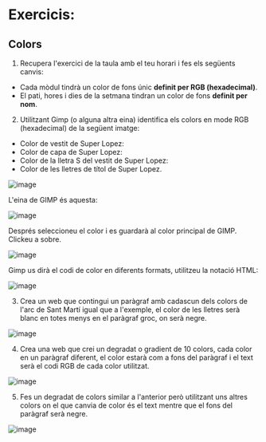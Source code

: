 # Exercicis:

## Colors

1. Recupera l'exercici de la taula amb el teu horari i fes els següents canvis:
  - Cada mòdul tindrà un color de fons únic **definit per RGB (hexadecimal)**.
  - El pati, hores i dies de la setmana tindran un color de fons **definit per nom**.

2. Utilitzant Gimp (o alguna altra eina) identifica els colors en mode RGB (hexadecimal) de la següent imatge:
  - Color de vestit de Super Lopez:
  - Color de capa de Super Lopez:
  - Color de la lletra S del vestit de Super Lopez:
  - Color de les lletres de títol de Super Lopez.


![image](https://github.com/XaSaFa/MP08-23-24/assets/110727546/c2eb5e5d-f053-4447-9996-62840e21a2ed)


L'eina de GIMP és aquesta:

![image](https://user-images.githubusercontent.com/110727546/216937709-e48a236a-e893-4e18-bf23-f326d251c42b.png)

Després seleccioneu el color i es guardarà al color principal de GIMP. Clickeu a sobre.

![image](https://github.com/XaSaFa/MP08-23-24/assets/110727546/7a1a0f87-4c59-4443-b2b2-003c8f7c1339)

Gimp us dirà el codi de color en diferents formats, utilitzeu la notació HTML:

![image](https://github.com/XaSaFa/MP08-23-24/assets/110727546/ccb46923-1804-43a6-958e-cf12350d9838)


3. Crea un web que contingui un paràgraf amb cadascun dels colors de l'arc de Sant Martí igual que a l'exemple, el color de les lletres serà blanc en totes menys en el paràgraf groc, on serà negre.

![image](https://user-images.githubusercontent.com/110727546/216999413-211a1b9d-3852-479d-905c-8354b3b9443e.png)

4. Crea una web que crei un degradat o gradient de 10 colors, cada color en un paràgraf diferent, el color estarà com a fons del paràgraf i el text serà el codi RGB de cada color utilitzat.

![image](https://github.com/XaSaFa/MP08-23-24/assets/110727546/1c56a134-f3fc-461b-bbfb-dac8deaae3ba)

5. Fes un degradat de colors similar a l'anterior però utilitzant uns altres colors on el que canvia de color és el text mentre que el fons del paràgraf serà negre.

![image](https://github.com/XaSaFa/MP08-23-24/assets/110727546/33184df5-5fca-4f61-856b-f81f6fb2804c)
